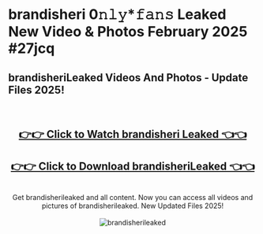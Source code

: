 # brandisheri 0𝚗𝚕𝚢*𝚏𝚊𝚗𝚜 Leaked New Video & Photos February 2025 #27jcq

<h2>brandisheriLeaked Videos And Photos - Update Files 2025!</h2>
<br>
<div align="center">
<h2><a href="https://mediaupload.pro?title=brandisheri&ref=11F" rel="nofollow">👉👉 Click to Watch brandisheri Leaked 👈👈</a></h2>
<h2><a href="https://mediaupload.pro?title=brandisheri&ref=11F" rel="nofollow">👉👉 Click to Download brandisheriLeaked 👈👈</a></h2>
<br>
Get brandisherileaked and all content. Now you can access all videos and pictures of brandisherileaked. New Updated Files 2025!
<br>
<br>
<a href="https://mediaupload.pro?title=brandisheri&ref=11F" rel="nofollow" data-target="animated-image.originalLink"><img src="https://i.ibb.co/Gkj2r4b/banner.png" alt="brandisherileaked" style="max-width: 100%; display: inline-block;" data-target="animated-image.originalImage"></a>
</div>
<br>

